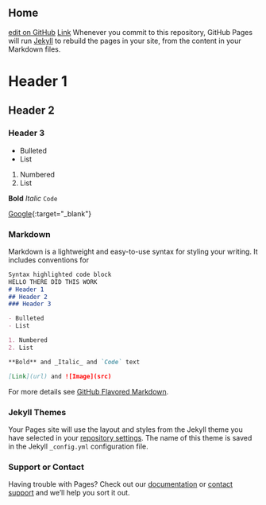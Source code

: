 ## Home

[edit on GitHub](https://github.com/knguyen2018/knguyen.github.io/edit/master/README.md)
[Link](https://knguyen2018.github.io/personal/test)
Whenever you commit to this repository, GitHub Pages will run [Jekyll](https://jekyllrb.com/) to rebuild the pages in your site, from the content in your Markdown files.
# Header 1
## Header 2
### Header 3
- Bulleted
- List

1. Numbered
2. List

**Bold** _Italic_ `Code`

[Google](https://google.com){:target="_blank"}
### Markdown

Markdown is a lightweight and easy-to-use syntax for styling your writing. It includes conventions for

```markdown
Syntax highlighted code block
HELLO THERE DID THIS WORK
# Header 1
## Header 2
### Header 3

- Bulleted
- List

1. Numbered
2. List

**Bold** and _Italic_ and `Code` text

[Link](url) and ![Image](src)
```

For more details see [GitHub Flavored Markdown](https://guides.github.com/features/mastering-markdown/).

### Jekyll Themes

Your Pages site will use the layout and styles from the Jekyll theme you have selected in your [repository settings](https://github.com/knguyen2018/knguyen.github.io/settings). The name of this theme is saved in the Jekyll `_config.yml` configuration file.

### Support or Contact

Having trouble with Pages? Check out our [documentation](https://help.github.com/categories/github-pages-basics/) or [contact support](https://github.com/contact) and we’ll help you sort it out.
